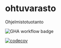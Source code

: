 # ohtuvarasto

Ohjelmistotuotanto

![GHA workflow badge](https://github.com/onnihuhtala/ohtuvarasto/workflows/CI/badge.svg)

[![codecov](https://codecov.io/gh/onnihuhtala/ohtuvarasto/branch/main/graph/badge.svg)](https://codecov.io/gh/onnihuhtala/ohtuvarasto)
